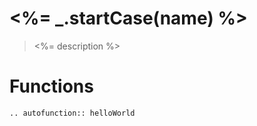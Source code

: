 # <%= _.startCase(name) %>

> <%= description %>

# Functions

```eval_rst
.. autofunction:: helloWorld
```
